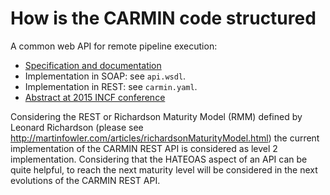 # How is the CARMIN code structured



A common web API for remote pipeline execution:

* [Specification and documentation](https://docs.google.com/document/d/1qVSDLWs8cLJ59sIQI1Av5EA5_yrSAWSqRDywwlu-pmI/edit?usp=sharing)
* Implementation in SOAP: see `api.wsdl`.
* Implementation in REST: see `carmin.yaml`.
* [Abstract at 2015 INCF conference](http://www.frontiersin.org/10.3389/conf.fnins.2015.91.00053/event_abstract)

Considering the REST or Richardson Maturity Model (RMM) defined by Leonard Richardson
(please see http://martinfowler.com/articles/richardsonMaturityModel.html) the current
implementation of the CARMIN REST API is considered as level 2 implementation.
Considering that the HATEOAS aspect of an API can be quite helpful, to reach the next
maturity level will be considered in the next evolutions of the CARMIN REST API.
